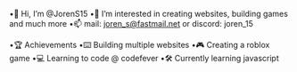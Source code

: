 •👋 Hi, I’m @JorenS15
•👀 I’m interested in creating websites, building games and much more
•📫 mail: joren_s@fastmail.net   or   discord: joren_15

•🏆 Achievements
•⌨️ Building multiple websites 
•🎮 Creating a roblox game
•💻 Learning to code @ codefever
•🛠️ Currently learning javascript
